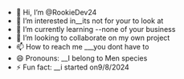 - 👋 Hi, I’m @RookieDev24
- 👀 I’m interested in__its not for your to look at 
- 🌱 I’m currently learning --none of your business
- 💞️ I’m looking to collaborate on my own project
- 📫 How to reach me ___you dont have to
- 😄 Pronouns: __I belong to Men species
- ⚡ Fun fact: __i started on9/8/2024

<!---
RookieDev24/RookieDev24 is a ✨ special ✨ repository because its `README.md` (this file) appears on your GitHub profile.
You can click the Preview link to take a look at your changes.
--->
